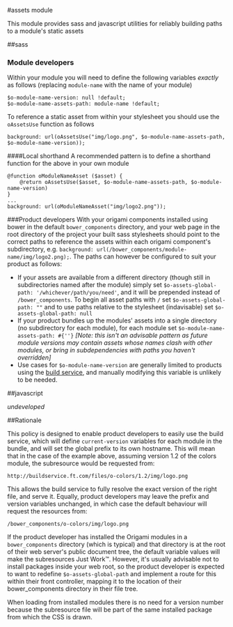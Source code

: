 #assets module

This module provides sass and javascript utilities for reliably building paths to a module's static assets

##sass

### Module developers

Within your module you will need to define the following variables *exactly* as follows (replacing `module-name` with the name of your module)

	$o-module-name-version: null !default;
	$o-module-name-assets-path: module-name !default;

To reference a static asset from within your stylesheet you should use the `oAssetsUse` function as follows

	background: url(oAssetsUse("img/logo.png", $o-module-name-assets-path, $o-module-name-version));

####Local shorthand
A recommended pattern is to define a shorthand function for the above in your own module

    @function oModuleNameAsset ($asset) {
        @return oAssetsUse($asset, $o-module-name-assets-path, $o-module-name-version)
    }
	...
	background: url(oModuleNameAsset("img/logo2.png"));

###Product developers
With your origami components installed using bower in the default `bower_components` directory, and your web page in the root directory of the project your built sass stylesheets should point to the correct paths to reference the assets within each origami component's subdirectory, e.g. `background: url(/bower_components/module-name/img/logo2.png);`. The paths can however be configured to suit your product as follows:

* If your assets are available from a different directory (though still in subdirectories named after the module) simply set `$o-assets-global-path: '/whichever/path/you/need'`, and it will be prepended instead of `/bower_components`. To begin all asset paths with `/` set `$o-assets-global-path: ""` and to use paths relative to the stylesheet (indavisable) set `$o-assets-global-path: null` 
* If your product bundles up the modules' assets into a single directory (no subdirectory for each module), for each module set `$o-module-name-assets-path: #{''}` *\[Note: this isn't an advisable pattern as future module versions may contain assets whose names clash with other modules, or bring in subdependencies with paths you haven't overridden\]*
* Use cases for `$o-module-name-version` are generally limited to products using the [build service](http://financial-times.github.io/ft-origami/docs/build-service/), and manually modifying this variable is unlikely to be needed.

##javascript

*undeveloped*

##Rationale

This policy is designed to enable product developers to easily use the build service, which will define `current-version` variables for each module in the bundle, and will set the global prefix to its own hostname.   This will mean that in the case of the example above, assuming version 1.2 of the colors module, the subresource would be requested from:

	http://buildservice.ft.com/files/o-colors/1.2/img/logo.png

This allows the build service to fully resolve the exact version of the right file, and serve it.  Equally, product developers may leave the prefix and version variables unchanged, in which case the default behaviour will request the resources from:

	/bower_components/o-colors/img/logo.png

If the product developer has installed the Origami modules in a `bower_components` directory (which is typical) and that directory is at the root of their web server's public document tree, the default variable values will make the subresources Just Work&trade;.  However, it's usually advisable not to install packages inside your web root, so the product developer is expected to want to redefine `$o-assets-global-path` and implement a route for this within their front controller, mapping it to the location of their bower_components directory in their file tree.

When loading from installed modules there is no need for a version number because the subresource file will be part of the same installed package from which the CSS is drawn.
